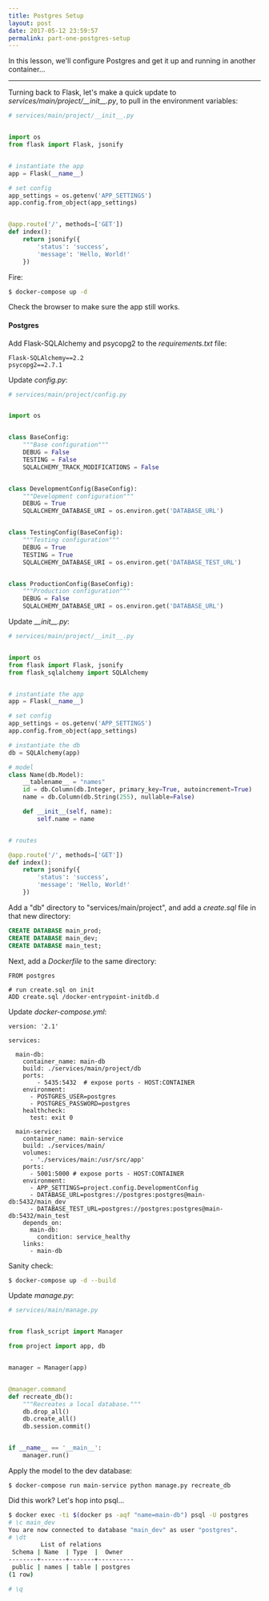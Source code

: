 ```yaml
---
title: Postgres Setup
layout: post
date: 2017-05-12 23:59:57
permalink: part-one-postgres-setup
---
```


In this lesson, we'll configure Postgres and get it up and running in another container...

---

Turning back to Flask, let's make a quick update to *services/main/project/\_\_init\_\_.py*, to pull in the environment variables:

```python
# services/main/project/__init__.py


import os
from flask import Flask, jsonify


# instantiate the app
app = Flask(__name__)

# set config
app_settings = os.getenv('APP_SETTINGS')
app.config.from_object(app_settings)


@app.route('/', methods=['GET'])
def index():
    return jsonify({
        'status': 'success',
        'message': 'Hello, World!'
    })
```

Fire:

```sh
$ docker-compose up -d
```

Check the browser to make sure the app still works.

#### Postgres

Add Flask-SQLAlchemy and psycopg2 to the *requirements.txt* file:

```
Flask-SQLAlchemy==2.2
psycopg2==2.7.1
```

Update *config.py*:

```python
# services/main/project/config.py


import os


class BaseConfig:
    """Base configuration"""
    DEBUG = False
    TESTING = False
    SQLALCHEMY_TRACK_MODIFICATIONS = False


class DevelopmentConfig(BaseConfig):
    """Development configuration"""
    DEBUG = True
    SQLALCHEMY_DATABASE_URI = os.environ.get('DATABASE_URL')


class TestingConfig(BaseConfig):
    """Testing configuration"""
    DEBUG = True
    TESTING = True
    SQLALCHEMY_DATABASE_URI = os.environ.get('DATABASE_TEST_URL')


class ProductionConfig(BaseConfig):
    """Production configuration"""
    DEBUG = False
    SQLALCHEMY_DATABASE_URI = os.environ.get('DATABASE_URL')
```

Update *\_\_init\_\_.py*:

```python
# services/main/project/__init__.py


import os
from flask import Flask, jsonify
from flask_sqlalchemy import SQLAlchemy


# instantiate the app
app = Flask(__name__)

# set config
app_settings = os.getenv('APP_SETTINGS')
app.config.from_object(app_settings)

# instantiate the db
db = SQLAlchemy(app)

# model
class Name(db.Model):
    __tablename__ = "names"
    id = db.Column(db.Integer, primary_key=True, autoincrement=True)
    name = db.Column(db.String(255), nullable=False)

    def __init__(self, name):
        self.name = name


# routes

@app.route('/', methods=['GET'])
def index():
    return jsonify({
        'status': 'success',
        'message': 'Hello, World!'
    })
```

Add a "db" directory to "services/main/project", and add a *create.sql* file in that new directory:

```sql
CREATE DATABASE main_prod;
CREATE DATABASE main_dev;
CREATE DATABASE main_test;
```

Next, add a *Dockerfile* to the same directory:

```
FROM postgres

# run create.sql on init
ADD create.sql /docker-entrypoint-initdb.d
```

Update *docker-compose.yml*:

```
version: '2.1'

services:

  main-db:
    container_name: main-db
    build: ./services/main/project/db
    ports:
        - 5435:5432  # expose ports - HOST:CONTAINER
    environment:
      - POSTGRES_USER=postgres
      - POSTGRES_PASSWORD=postgres
    healthcheck:
      test: exit 0

  main-service:
    container_name: main-service
    build: ./services/main/
    volumes:
      - './services/main:/usr/src/app'
    ports:
      - 5001:5000 # expose ports - HOST:CONTAINER
    environment:
      - APP_SETTINGS=project.config.DevelopmentConfig
      - DATABASE_URL=postgres://postgres:postgres@main-db:5432/main_dev
      - DATABASE_TEST_URL=postgres://postgres:postgres@main-db:5432/main_test
    depends_on:
      main-db:
        condition: service_healthy
    links:
      - main-db
```

Sanity check:

```sh
$ docker-compose up -d --build
```

Update *manage.py*:

```python
# services/main/manage.py


from flask_script import Manager

from project import app, db


manager = Manager(app)


@manager.command
def recreate_db():
    """Recreates a local database."""
    db.drop_all()
    db.create_all()
    db.session.commit()


if __name__ == '__main__':
    manager.run()
```

Apply the model to the dev database:

```
$ docker-compose run main-service python manage.py recreate_db
```

Did this work? Let's hop into psql...

```sh
$ docker exec -ti $(docker ps -aqf "name=main-db") psql -U postgres
# \c main_dev
You are now connected to database "main_dev" as user "postgres".
# \dt
         List of relations
 Schema | Name  | Type  |  Owner
--------+-------+-------+----------
 public | names | table | postgres
(1 row)

# \q
```
